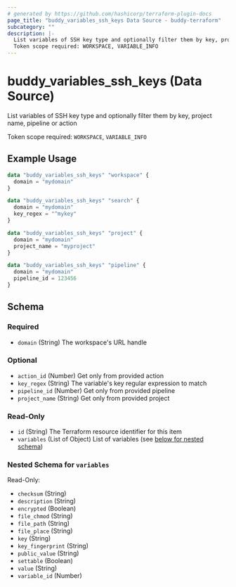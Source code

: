 ```yaml
---
# generated by https://github.com/hashicorp/terraform-plugin-docs
page_title: "buddy_variables_ssh_keys Data Source - buddy-terraform"
subcategory: ""
description: |-
  List variables of SSH key type and optionally filter them by key, project name, pipeline or action
  Token scope required: WORKSPACE, VARIABLE_INFO
---
```


# buddy_variables_ssh_keys (Data Source)

List variables of SSH key type and optionally filter them by key, project name, pipeline or action

Token scope required: `WORKSPACE`, `VARIABLE_INFO`

## Example Usage

```terraform
data "buddy_variables_ssh_keys" "workspace" {
  domain = "mydomain"
}

data "buddy_variables_ssh_keys" "search" {
  domain = "mydomain"
  key_regex = "^mykey"
}

data "buddy_variables_ssh_keys" "project" {
  domain = "mydomain"
  project_name = "myproject"
}

data "buddy_variables_ssh_keys" "pipeline" {
  domain = "mydomain"
  pipeline_id = 123456
}
```

<!-- schema generated by tfplugindocs -->
## Schema

### Required

- `domain` (String) The workspace's URL handle

### Optional

- `action_id` (Number) Get only from provided action
- `key_regex` (String) The variable's key regular expression to match
- `pipeline_id` (Number) Get only from provided pipeline
- `project_name` (String) Get only from provided project

### Read-Only

- `id` (String) The Terraform resource identifier for this item
- `variables` (List of Object) List of variables (see [below for nested schema](#nestedatt--variables))

<a id="nestedatt--variables"></a>
### Nested Schema for `variables`

Read-Only:

- `checksum` (String)
- `description` (String)
- `encrypted` (Boolean)
- `file_chmod` (String)
- `file_path` (String)
- `file_place` (String)
- `key` (String)
- `key_fingerprint` (String)
- `public_value` (String)
- `settable` (Boolean)
- `value` (String)
- `variable_id` (Number)


